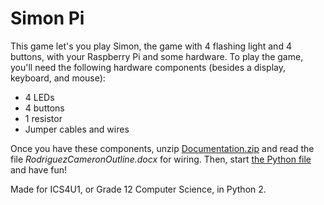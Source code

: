 # Simon Pi

This game let's you play Simon, the game with 4 flashing light and 4 buttons, with your Raspberry Pi and some hardware. To play the game, you'll need the following hardware components (besides a display, keyboard, and mouse):

- 4 LEDs
- 4 buttons
- 1 resistor
- Jumper cables and wires

Once you have these components, unzip [Documentation.zip](Documentation.zip) and read the file *RodriguezCameronOutline.docx* for wiring. Then, start [the Python file](simon.py) and have fun!

Made for ICS4U1, or Grade 12 Computer Science, in Python 2.
